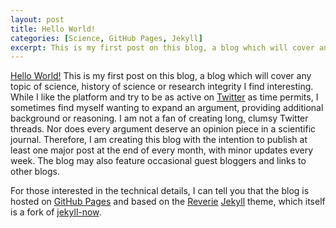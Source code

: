 ```yaml
---
layout: post
title: Hello World!
categories: [Science, GitHub Pages, Jekyll]
excerpt: This is my first post on this blog, a blog which will cover any topic of science, history of science or research integrity I find interesting.
---
```


[Hello World!](https://en.wikipedia.org/wiki/%22Hello,_World!%22_program) This is my first post on this blog, a blog which will cover any topic of science, history of science or research integrity I find interesting. While I like the platform and try to be as active on [Twitter](https://twitter.com/MagnusPalmblad) as time permits, I sometimes find myself wanting to expand an argument, providing additional background or reasoning. I am not a fan of creating long, clumsy Twitter threads. Nor does every argument deserve an opinion piece in a scientific journal. Therefore, I am creating this blog with the intention to publish at least one major post at the end of every month, with minor updates every week. The blog may also feature occasional guest bloggers and links to other blogs.

For those interested in the technical details, I can tell you that the blog is hosted on [GitHub Pages](https://pages.github.com/) and based on the [Reverie](https://github.com/amitmerchant1990/reverie) [Jekyll](https://jekyllrb.com/) theme, which itself is a fork of [jekyll-now](https://github.com/barryclark/jekyll-now).
&nbsp;  
&nbsp;  
&nbsp;  
